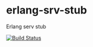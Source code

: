 erlang-srv-stub
===============

Erlang serv stub

[![Build Status](https://secure.travis-ci.org/lrascao/erlang-srv-stub.svg?branch=develop)](https://travis-ci.org/lrascao/erlang-srv-stub)
